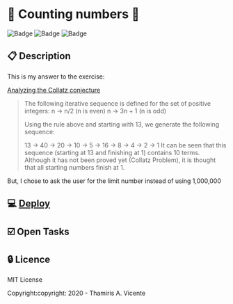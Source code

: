 #  :1234: Counting numbers :1234:

![Badge](https://img.shields.io/static/v1?label=Status&message=Conclued&color=brigthgreen&style=flat&logo=STATUS)
![Badge](https://img.shields.io/static/v1?label=Licence&message=MIT&color=blueviolet&style=flat&logo=MIT)
![Badge](https://img.shields.io/static/v1?label=Language&message=JavaScript&color=yellow&style=flat&logo=Javascript)

## :clipboard: Description

<p> This is my answer to the exercise: </p>

[Analyzing the Collatz conjecture](http://dojopuzzles.com/problems/analisando-a-conjectura-de-collatz/)

> The following iterative sequence is defined for the set of positive integers:
> n → n/2 (n is even)
> n → 3n + 1 (n is odd)
>
> Using the rule above and starting with 13, we generate the following sequence:
>
> 13 → 40 → 20 → 10 → 5 → 16 → 8 → 4 → 2 → 1
> It can be seen that this sequence (starting at 13 and finishing at 1) contains 10 terms. Although it has not been proved yet (Collatz Problem), it is thought that all starting numbers finish at 1.

<p>But, I chose to ask the user for the limit number instead of using 1,000,000</p>

## :computer: [Deploy](https://thamiavicente.github.io/logic_programming/counting_numbers/counting_numbers.html)

## :ballot_box_with_check: Open Tasks

## :lock: Licence

<p>MIT License</p>
<p>Copyright:copyright: 2020 - Thamiris A. Vicente</p>
